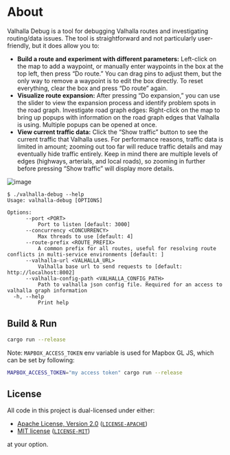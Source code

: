 # About

Valhalla Debug is a tool for debugging Valhalla routes and investigating routing/data issues.
The tool is straightforward and not particularly user-friendly, but it does allow you to:

- **Build a route and experiment with different parameters:** Left-click on the map to add a waypoint, or manually enter waypoints in the box at the top left, then press “Do route.” You can drag pins to adjust them, but the only way to remove a waypoint is to edit the box directly. To reset everything, clear the box and press “Do route” again.
- **Visualize route expansion:** After pressing “Do expansion,” you can use the slider to view the expansion process and identify problem spots in the road graph.
Investigate road graph edges: Right-click on the map to bring up popups with information on the road graph edges that Valhalla is using. Multiple popups can be opened at once.
- **View current traffic data:** Click the “Show traffic” button to see the current traffic that Valhalla uses. For performance reasons, traffic data is limited in amount; zooming out too far will reduce traffic details and may eventually hide traffic entirely. Keep in mind there are multiple levels of edges (highways, arterials, and local roads), so zooming in further before pressing “Show traffic” will display more details.

![image](https://github.com/user-attachments/assets/c0040c58-3a1b-4da7-930b-0a90e951d476)

```
$ ./valhalla-debug --help
Usage: valhalla-debug [OPTIONS]

Options:
      --port <PORT>
          Port to listen [default: 3000]
      --concurrency <CONCURRENCY>
          Max threads to use [default: 4]
      --route-prefix <ROUTE_PREFIX>
          A common prefix for all routes, useful for resolving route conflicts in multi-service environments [default: ]
      --valhalla-url <VALHALLA_URL>
          Valhalla base url to send requests to [default: http://localhost:8002]
      --valhalla-config-path <VALHALLA_CONFIG_PATH>
          Path to valhalla json config file. Required for an access to valhalla graph information
  -h, --help
          Print help
```

## Build & Run

```sh
cargo run --release
```

Note: `MAPBOX_ACCESS_TOKEN` env variable is used for Mapbox GL JS, which can be set by following:

```sh
MAPBOX_ACCESS_TOKEN="my access token" cargo run --release
```

## License

All code in this project is dual-licensed under either:

- [Apache License, Version 2.0](https://www.apache.org/licenses/LICENSE-2.0) ([`LICENSE-APACHE`](LICENSE-APACHE))
- [MIT license](https://opensource.org/licenses/MIT) ([`LICENSE-MIT`](LICENSE-MIT))

at your option.
